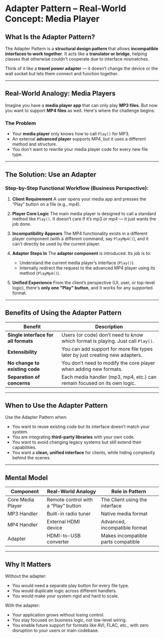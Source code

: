 ﻿# Adapter Pattern – Real-World Concept: Media Player

## What Is the Adapter Pattern?

The Adapter Pattern is a **structural design pattern** that allows **incompatible interfaces to work together**. It acts like a **translator or bridge**, helping classes that otherwise couldn’t cooperate due to interface mismatches.

Think of it like a **travel power adapter** — it doesn’t change the device or the wall socket but lets them connect and function together.

---

## Real-World Analogy: Media Players

Imagine you have a **media player app** that can only play **MP3 files**. But now you want to support **MP4 files** as well. Here's where the challenge begins:

### The Problem

* Your **media player** only knows how to call `Play()` for MP3.
* An external **advanced player** supports MP4, but it uses a different method and structure.
* You don't want to rewrite your media player code for every new file type.

---

## The Solution: Use an Adapter

### Step-by-Step Functional Workflow (Business Perspective):

1. **Client Requirement**
   A user opens your media app and presses the “Play” button on a file (e.g., mp4).

2. **Player Core Logic**
   The main media player is designed to call a standard method like `Play()`. It doesn’t care if it’s mp3 or mp4 — it just wants the job done.

3. **Incompatibility Appears**
   The MP4 functionality exists in a different player component (with a different command, say `PlayMp4()`), and it can't directly be used by the current player.

4. **Adapter Steps In**
   The **adapter component** is introduced. Its job is to:

   * Understand the current media player’s interface (`Play()`).
   * Internally redirect the request to the advanced MP4 player using its method (`PlayMp4()`).

5. **Unified Experience**
   From the client’s perspective (UI, user, or top-level logic), there's **only one "Play" button**, and it works for any supported format.

---

## Benefits of Using the Adapter Pattern

| Benefit                              | Description                                                                     |
| ------------------------------------ | ------------------------------------------------------------------------------- |
| **Single interface for all formats** | Users (or code) don’t need to know which format is playing. Just call `Play()`. |
| **Extensibility**                    | You can add support for more file types later by just creating new adapters.    |
| **No change to existing code**       | You don’t need to modify the core player when adding new formats.               |
| **Separation of concerns**           | Each media handler (mp3, mp4, etc.) can remain focused on its own logic.        |

---

## When to Use the Adapter Pattern

Use the Adapter Pattern when:

* You want to reuse existing code but its interface doesn’t match your system.
* You are integrating **third-party libraries** with your own code.
* You want to avoid changing legacy systems but still extend their capabilities.
* You want a **clean, unified interface** for clients, while hiding complexity behind the scenes.

---

## Mental Model

| Component         | Real-World Analogy                  | Role in Pattern                     |
| ----------------- | ----------------------------------- | ----------------------------------- |
| Core Media Player | Remote control with a “Play” button | The Client using the interface      |
| MP3 Handler       | Built-in radio tuner                | Native media format                 |
| MP4 Handler       | External HDMI device                | Advanced, incompatible format       |
| Adapter           | HDMI-to-USB converter               | Makes incompatible parts compatible |

---

## Why It Matters

Without the adapter:

* You would need a separate play button for every file type.
* You would duplicate logic across different handlers.
* You would make your system rigid and hard to scale.

With the adapter:

* Your application grows without losing control.
* You stay focused on business logic, not low-level wiring.
* You enable future support for formats like AVI, FLAC, etc., with zero disruption to your users or main codebase.
